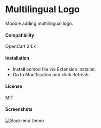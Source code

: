 # Multilingual Logo

Module adding multilingual logo.

#### Compatibility

OpenCart 2.1.x

#### Installation

* Install ocmod file via Extension Installer.
* Go to Modification and click Refresh.

#### License

MIT

#### Screenshots
![Back-end Demo](https://github.com/p0v1n0m/opencart_multilingual_homepage_meta_tags/blob/master/screenshots/01.jpg)
